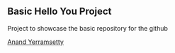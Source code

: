 ## Basic Hello You Project

Project to showcase the basic repository for the github

[Anand Yerramsetty](http://github.com/anand.yerramsetty)